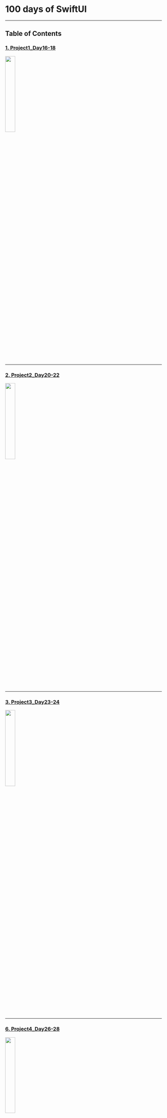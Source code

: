 # 100 days of SwiftUI
***
## Table of Contents
### [1. Project1_Day16-18](https://github.com/JohnHeo04/100daysOfSwiftUI/tree/master/WeSplit)
<img src = "https://user-images.githubusercontent.com/47841046/114920452-69919980-9e64-11eb-9f67-c084f2793b39.png" width = "25%" heigth = "25%"></img><br/>

*** 
### [2. Project2_Day20-22](https://github.com/JohnHeo04/100daysOfSwiftUI/tree/master/day22_pro2_pa3)
<img src = "https://user-images.githubusercontent.com/47841046/115662245-acc69d80-a379-11eb-93e1-b4d8848bcce8.png" width = "25%" height = "25%"></img><br/>

***
### [3. Project3_Day23-24](https://github.com/JohnHeo04/100daysOfSwiftUI/tree/master/day24_pro3_pa2)
<img src = "https://user-images.githubusercontent.com/47841046/116038612-a0598200-a6a4-11eb-90ae-06da2dc1c29c.png" height = "25%" width = "25%"></img><br/>

***
### [6. Project4_Day26-28](https://github.com/JohnHeo04/100daysOfSwiftUI/tree/master/day28_pro4_pa3)
<img src = "https://user-images.githubusercontent.com/47841046/116841621-b15e4200-ac14-11eb-8267-4ba0c8d1c187.png" height = "25%" width = "25%"></img><br/>
